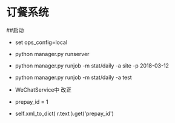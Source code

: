 订餐系统
==============

##启动
* set ops_config=local
* python manager.py runserver

* python manager.py runjob -m stat/daily -a site -p 2018-03-12
* python manager.py runjob -m stat/daily -a test

* WeChatService中 改正
* prepay_id = 1
* self.xml_to_dict( r.text ).get('prepay_id')